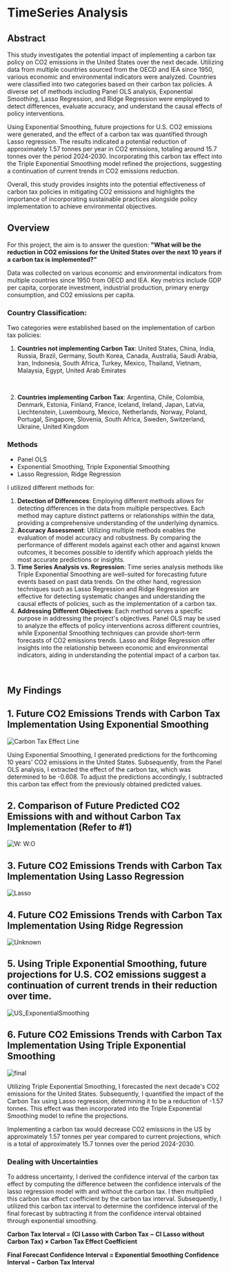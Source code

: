 # TimeSeries Analysis 


## Abstract 
This study investigates the potential impact of implementing a carbon tax policy on CO2 emissions in the United States over the next decade. Utilizing data from multiple countries sourced from the OECD and IEA since 1950, various economic and environmental indicators were analyzed. Countries were classified into two categories based on their carbon tax policies. A diverse set of methods including Panel OLS analysis, Exponential Smoothing, Lasso Regression, and Ridge Regression were employed to detect differences, evaluate accuracy, and understand the causal effects of policy interventions.

Using Exponential Smoothing, future projections for U.S. CO2 emissions were generated, and the effect of a carbon tax was quantified through Lasso regression. The results indicated a potential reduction of approximately 1.57 tonnes per year in CO2 emissions, totaling around 15.7 tonnes over the period 2024-2030. Incorporating this carbon tax effect into the Triple Exponential Smoothing model refined the projections, suggesting a continuation of current trends in CO2 emissions reduction.

Overall, this study provides insights into the potential effectiveness of carbon tax policies in mitigating CO2 emissions and highlights the importance of incorporating sustainable practices alongside policy implementation to achieve environmental objectives.


## Overview
For this project, the aim is to answer the question: **"What will be the reduction in CO2 emissions for the United States over the next 10 years if a carbon tax is implemented?"**

Data was collected on various economic and environmental indicators from multiple countries since 1950 from OECD and IEA. Key metrics include GDP per capita, corporate investment, industrial production, primary energy consumption, and CO2 emissions per capita.

### Country Classification:
Two categories were established based on the implementation of carbon tax policies:
<br>
1. **Countries not implementing Carbon Tax**:
United States, China, India, Russia, Brazil, Germany, South Korea, Canada, Australia, Saudi Arabia, Iran, Indonesia, South Africa, Turkey, Mexico, Thailand, Vietnam, Malaysia, Egypt, United Arab Emirates

<br>

2. **Countries implementing Carbon Tax**:
Argentina, Chile, Colombia, Denmark, Estonia, Finland, France, Iceland, Ireland, Japan, Latvia, Liechtenstein, Luxembourg, Mexico, Netherlands, Norway, Poland, Portugal, Singapore, Slovenia, South Africa, Sweden, Switzerland, Ukraine, United Kingdom


### Methods 
- Panel OLS
- Exponential Smoothing, Triple Exponential Smoothing
- Lasso Regression, Ridge Regression

I utilized different methods for: 
1. **Detection of Differences**: Employing different methods allows for detecting differences in the data from multiple perspectives. Each method may capture distinct patterns or relationships within the data, providing a comprehensive understanding of the underlying dynamics.
2. **Accuracy Assessment**: Utilizing multiple methods enables the evaluation of model accuracy and robustness. By comparing the performance of different models against each other and against known outcomes, it becomes possible to identify which approach yields the most accurate predictions or insights.
3. **Time Series Analysis vs. Regression**: Time series analysis methods like Triple Exponential Smoothing are well-suited for forecasting future events based on past data trends. On the other hand, regression techniques such as Lasso Regression and Ridge Regression are effective for detecting systematic changes and understanding the causal effects of policies, such as the implementation of a carbon tax.
4. **Addressing Different Objectives**: Each method serves a specific purpose in addressing the project's objectives. Panel OLS may be used to analyze the effects of policy interventions across different countries, while Exponential Smoothing techniques can provide short-term forecasts of CO2 emissions trends. Lasso and Ridge Regression offer insights into the relationship between economic and environmental indicators, aiding in understanding the potential impact of a carbon tax.
<br>

## My Findings

## 1. Future CO2 Emissions Trends with Carbon Tax Implementation Using Exponential Smoothing 
![Carbon Tax Effect Line](https://github.com/yejipark0514/TimeSeriesAnalysis_CO2/assets/97747420/99aa4c2e-63df-4ab5-b802-ad12f77c95fd)

Using Exponential Smoothing, I generated predictions for the forthcoming 10 years' CO2 emissions in the United States. Subsequently, from the Panel OLS analysis, I extracted the effect of the carbon tax, which was determined to be -0.608. To adjust the predictions accordingly, I subtracted this carbon tax effect from the previously obtained predicted values.



## 2. Comparison of Future Predicted CO2 Emissions with and without Carbon Tax Implementation (Refer to #1) 

![W:   W:O](https://github.com/yejipark0514/TimeSeriesAnalysis_CO2/assets/97747420/4372ae7d-00fc-421c-b384-7af845e90ed5)


## 3. Future CO2 Emissions Trends with Carbon Tax Implementation Using Lasso Regression

![Lasso](https://github.com/yejipark0514/TimeSeriesAnalysis_CO2/assets/97747420/2cebee79-b506-48d4-a1cb-3260caa0cfc6)


## 4. Future CO2 Emissions Trends with Carbon Tax Implementation Using Ridge Regression

![Unknown](https://github.com/yejipark0514/TimeSeriesAnalysis_CO2/assets/97747420/ac88be8a-8c59-4be6-9a56-b727a751d7f1)


## 5. Using Triple Exponential Smoothing, future projections for U.S. CO2 emissions suggest a continuation of current trends in their reduction over time.
![US_ExponentialSmoothing](https://github.com/yejipark0514/TimeSeriesAnalysis_CO2/assets/97747420/c3270ae9-43d6-48e0-812b-46cd76cc3505)


## 6. Future CO2 Emissions Trends with Carbon Tax Implementation Using Triple Exponential Smoothing
![final](https://github.com/yejipark0514/TimeSeriesAnalysis_CO2/assets/97747420/0652b9e8-ef4f-4449-a735-b40620d15768)

Utilizing Triple Exponential Smoothing, I forecasted the next decade's CO2 emissions for the United States. Subsequently, I quantified the impact of the Carbon Tax using Lasso regression, determining it to be a reduction of -1.57 tonnes. This effect was then incorporated into the Triple Exponential Smoothing model to refine the projections.

Implementing a carbon tax would decrease CO2 emissions in the US by approximately 1.57 tonnes per year compared to current projections, which is a total of approximately 15.7 tonnes over the period 2024-2030.

### Dealing with Uncertainties
To address uncertainty, I derived the confidence interval of the carbon tax effect by computing the difference between the confidence intervals of the lasso regression model with and without the carbon tax. I then multiplied this carbon tax effect coefficient by the carbon tax interval. Subsequently, I utilized this carbon tax interval to determine the confidence interval of the final forecast by subtracting it from the confidence interval obtained through exponential smoothing.

**Carbon Tax Interval = (CI Lasso with Carbon Tax − CI Lasso without Carbon Tax) × Carbon Tax Effect Coefficient**

**Final Forecast Confidence Interval = Exponential Smoothing Confidence Interval − Carbon Tax Interval**

